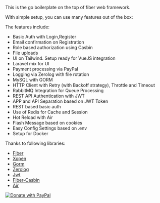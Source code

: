 This is the go boilerplate on the top of fiber web framework.

With simple setup, you can use many features out of the box:

The features include:

* Basic Auth with Login,Register
* Email confirmation on Registration
* Role based authorization using Casbin
* File uploads
* UI on Tailwind. Setup ready for VueJS integration
* Laravel mix for UI
* Payment processing via PayPal
* Logging via Zerolog with file rotation
* MySQL with GORM
* HTTP Client with Retry (with Backoff strategy), Throttle and Timeout
* RabbitMQ Integration for Queue Processing
* REST API Authentication with JWT
* APP and API Separation based on JWT Token
* REST based basic auth
* Use of Redis for Cache and Session
* Hot Reload with Air
* Flash Message based on cookies
* Easy Config Settings based on .env
* Setup for Docker

Thanks to following libraries:

* [Fiber](https://github.com/gofiber/fiber)
* [Xopen](https://github.com/brentp/xopen)
* [Gorm](https://github.com/go-gorm/gorm)
* [Zerolog](https://github.com/edersohe/zflogger)
* [Jwt](https://github.com/dgrijalva/jwt-go)
* [Fiber-Casbin](https://github.com/arsmn/fiber-casbin)
* [Air](https://github.com/cosmtrek/air)

[![Donate with PayPal](https://raw.githubusercontent.com/itsursujit/fiber-boilerplate/master/paypal-donate-button.png)](https://www.paypal.me/spbaniya)
